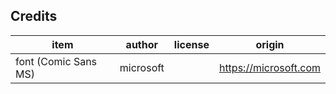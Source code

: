 ## Credits

| item                 | author           | license             | origin                |
| ----                 | ------           | -------             | ------                |
| font (Comic Sans MS) | microsoft        |                     | https://microsoft.com |

